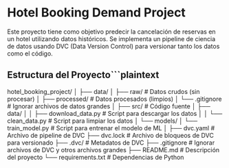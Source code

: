 # Hotel Booking Demand Project

Este proyecto tiene como objetivo predecir la cancelación de reservas en un hotel utilizando datos históricos. Se implementa un pipeline de ciencia de datos usando DVC (Data Version Control) para versionar tanto los datos como el código.

## Estructura del Proyecto```plaintext
hotel_booking_project/
│
├── data/
│   ├── raw/                     # Datos crudos (sin procesar)
│   ├── processed/               # Datos procesados (limpios)
│   └── .gitignore               # Ignorar archivos de datos grandes
│
├── src/                         # Código fuente
│   ├── data/
│   │   ├── download_data.py     # Script para descargar los datos
│   │   └── clean_data.py        # Script para limpiar los datos
│   └── models/
│       └── train_model.py       # Script para entrenar el modelo de ML
│
├── dvc.yaml                     # Archivo de pipeline de DVC
├── dvc.lock                     # Archivo de bloqueos de DVC para versionado
├── .dvc/                        # Metadatos de DVC
├── .gitignore                   # Ignorar archivos de DVC y otros archivos grandes
├── README.md                    # Descripción del proyecto
└── requirements.txt             # Dependencias de Python